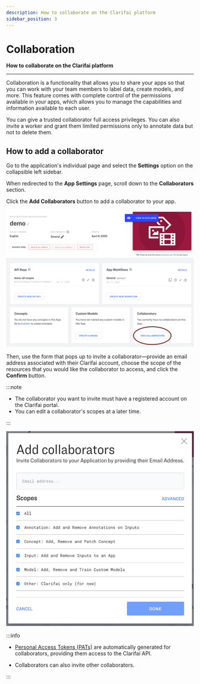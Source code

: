 ```yaml
---
description: How to collaborate on the Clarifai platform
sidebar_position: 3
---
```


# Collaboration

**How to collaborate on the Clarifai platform**
<hr />

Collaboration is a functionality that allows you to share your apps so that you can work with your team members to label data, create models, and more. This feature comes with complete control of the permissions available in your apps, which allows you to manage the capabilities and information available to each user. 

You can give a trusted collaborator full access privileges. You can also invite a worker and grant them limited permissions only to annotate data but not to delete them.

## How to add a collaborator

Go to the application's individual page and select the **Settings** option on the collapsible left sidebar.

When redirected to the **App Settings** page, scroll down to the **Collaborators** section. 

Click the **Add Collaborators** button to add a collaborator to your app. 

![](/img/add_collaborators.jpg)

Then, use the form that pops up to invite a collaborator—provide an email address associated with their Clarifai account, choose the scope of the resources that you would like the collaborator to access, and click the **Confirm** button. 

:::note

- The collaborator you want to invite must have a registered account on the Clarifai portal.
- You can edit a collaborator's scopes at a later time.

:::

![](/img/collaborator_scopes.jpg)

:::info

* [Personal Access Tokens (PATs)](https://docs.clarifai.com/clarifai-basics/authentication/personal-access-tokens) are automatically generated for collaborators, providing them access to the Clarifai API.

* Collaborators can also invite other collaborators.

:::